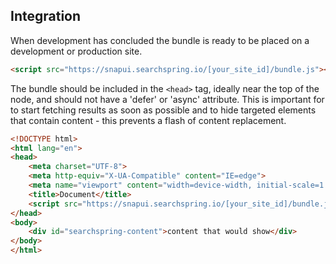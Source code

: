 ## Integration

When development has concluded the bundle is ready to be placed on a development or production site.

```html
<script src="https://snapui.searchspring.io/[your_site_id]/bundle.js"></script>
```

The bundle should be included in the `<head>` tag, ideally near the top of the node, and should not have a 'defer' or 'async' attribute. This is important for to start fetching results as soon as possible and to hide targeted elements that contain content - this prevents a flash of content replacement.

```html
<!DOCTYPE html>
<html lang="en">
<head>
	<meta charset="UTF-8">
	<meta http-equiv="X-UA-Compatible" content="IE=edge">
	<meta name="viewport" content="width=device-width, initial-scale=1.0">
	<title>Document</title>
	<script src="https://snapui.searchspring.io/[your_site_id]/bundle.js"></script>
</head>
<body>
	<div id="searchspring-content">content that would show</div>
</body>
</html>

```